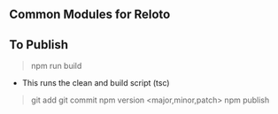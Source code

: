 ## Common Modules for Reloto

## To Publish
> npm run build
 - This runs the clean and build script (tsc)
> git add <files>
> git commit
> npm version <major,minor,patch>
> npm publish